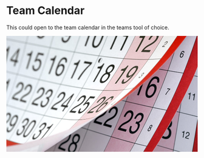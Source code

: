 # Team Calendar

This could open to the team calendar in the teams tool of choice.

<img src="img/calendar.jpg">
